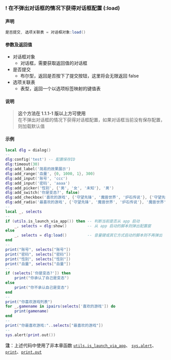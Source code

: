 ### \! 在不弹出对话框的情况下获得对话框配置 \(**:load**\)


#### 声明
```lua
是否提交, 选项关联表 = 对话框对象:load()
```


#### 参数及返回值
- 对话框对象
    - 对话框，需要获取返回值的对话框
- 是否提交
    - 布尔型，返回是否按下了提交按钮，这里将会无限返回 false
- 选项关联表
    - 表型，返回一个以选项标签映射的键值表


#### 说明
> **这个方法在 1\.1\.1\-1 版以上方可使用**  
> 在不弹出对话框的情况下获得对话框配置，如果对话框当前没有保存配置，则加载默认值  


#### 示例  
```lua
local dlg = dialog()
--
dlg:config('test') -- 配置保存ID
dlg:timeout(30)
dlg:add_label('简易的效果展示')
dlg:add_range('血量', {0, 1000, 1}, 300)
dlg:add_input('账号', 'ccc')
dlg:add_input('密码', 'aaaa')
dlg:add_picker('性别', {'男', '女', '未知'}, '男')
dlg:add_switch('你是变态?', false)
dlg:add_checkbox('喜欢的游戏', {'守望先锋', '魔兽世界', '炉石传说'}, {'守望先锋', '魔兽世界'})
dlg:add_radio('最喜欢的游戏', {'守望先锋', '魔兽世界', '炉石传说'}, '魔兽世界')
--
local _, selects
--
if (utils.is_launch_via_app()) then -- 判断当前是否从 app 启动
    _, selects = dlg:show()         -- 从 app 启动的脚本则弹出配置窗
else
    _, selects = dlg:load()         -- 音量键或其它方式启动的脚本则不再弹出
end
--
print("账号", selects["账号"])
print("密码", selects["密码"])
print("性别", selects["性别"])
print("血量", selects["血量"])
--
if (selects['你是变态?']) then
    print("你承认了自己是变态")
else
    print("你不承认自己是变态")
end
--
print("你喜欢游戏列表")
for _,gamename in ipairs(selects['喜欢的游戏']) do
    print(gamename)
end
--
print("你最喜欢游戏:"..selects["最喜欢的游戏"])
--
sys.alert(print.out())
```
**注**：上述代码中使用了非本章函数 [`utils.is_launch_via_app`](/Handbook/utils/utils.is_launch_via_app.md)、 [`sys.alert`](/Handbook/sys/sys.alert.md)、[`print`](/Handbook/develop-helper/print.md)、[`print.out`](/Handbook/develop-helper/print.out.md)  

